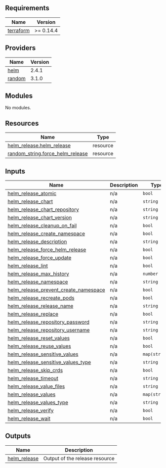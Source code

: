 <!-- BEGINNING OF PRE-COMMIT-TERRAFORM DOCS HOOK -->
## Requirements

| Name | Version |
|------|---------|
| <a name="requirement_terraform"></a> [terraform](#requirement\_terraform) | >= 0.14.4 |

## Providers

| Name | Version |
|------|---------|
| <a name="provider_helm"></a> [helm](#provider\_helm) | 2.4.1 |
| <a name="provider_random"></a> [random](#provider\_random) | 3.1.0 |

## Modules

No modules.

## Resources

| Name | Type |
|------|------|
| [helm_release.helm_release](https://registry.terraform.io/providers/hashicorp/helm/latest/docs/resources/release) | resource |
| [random_string.force_helm_release](https://registry.terraform.io/providers/hashicorp/random/latest/docs/resources/string) | resource |

## Inputs

| Name | Description | Type | Default | Required |
|------|-------------|------|---------|:--------:|
| <a name="input_helm_release_atomic"></a> [helm\_release\_atomic](#input\_helm\_release\_atomic) | n/a | `bool` | `false` | no |
| <a name="input_helm_release_chart"></a> [helm\_release\_chart](#input\_helm\_release\_chart) | n/a | `string` | n/a | yes |
| <a name="input_helm_release_chart_repository"></a> [helm\_release\_chart\_repository](#input\_helm\_release\_chart\_repository) | n/a | `string` | n/a | yes |
| <a name="input_helm_release_chart_version"></a> [helm\_release\_chart\_version](#input\_helm\_release\_chart\_version) | n/a | `string` | n/a | yes |
| <a name="input_helm_release_cleanup_on_fail"></a> [helm\_release\_cleanup\_on\_fail](#input\_helm\_release\_cleanup\_on\_fail) | n/a | `bool` | `false` | no |
| <a name="input_helm_release_create_namespace"></a> [helm\_release\_create\_namespace](#input\_helm\_release\_create\_namespace) | n/a | `bool` | `false` | no |
| <a name="input_helm_release_description"></a> [helm\_release\_description](#input\_helm\_release\_description) | n/a | `string` | n/a | yes |
| <a name="input_helm_release_force_helm_release"></a> [helm\_release\_force\_helm\_release](#input\_helm\_release\_force\_helm\_release) | n/a | `bool` | `true` | no |
| <a name="input_helm_release_force_update"></a> [helm\_release\_force\_update](#input\_helm\_release\_force\_update) | n/a | `bool` | `false` | no |
| <a name="input_helm_release_lint"></a> [helm\_release\_lint](#input\_helm\_release\_lint) | n/a | `bool` | `false` | no |
| <a name="input_helm_release_max_history"></a> [helm\_release\_max\_history](#input\_helm\_release\_max\_history) | n/a | `number` | `5` | no |
| <a name="input_helm_release_namespace"></a> [helm\_release\_namespace](#input\_helm\_release\_namespace) | n/a | `string` | n/a | yes |
| <a name="input_helm_release_prevent_create_namespace"></a> [helm\_release\_prevent\_create\_namespace](#input\_helm\_release\_prevent\_create\_namespace) | n/a | `bool` | `false` | no |
| <a name="input_helm_release_recreate_pods"></a> [helm\_release\_recreate\_pods](#input\_helm\_release\_recreate\_pods) | n/a | `bool` | `false` | no |
| <a name="input_helm_release_release_name"></a> [helm\_release\_release\_name](#input\_helm\_release\_release\_name) | n/a | `string` | n/a | yes |
| <a name="input_helm_release_replace"></a> [helm\_release\_replace](#input\_helm\_release\_replace) | n/a | `bool` | `false` | no |
| <a name="input_helm_release_repository_password"></a> [helm\_release\_repository\_password](#input\_helm\_release\_repository\_password) | n/a | `string` | `""` | no |
| <a name="input_helm_release_repository_username"></a> [helm\_release\_repository\_username](#input\_helm\_release\_repository\_username) | n/a | `string` | `""` | no |
| <a name="input_helm_release_reset_values"></a> [helm\_release\_reset\_values](#input\_helm\_release\_reset\_values) | n/a | `bool` | `false` | no |
| <a name="input_helm_release_reuse_values"></a> [helm\_release\_reuse\_values](#input\_helm\_release\_reuse\_values) | n/a | `bool` | `false` | no |
| <a name="input_helm_release_sensitive_values"></a> [helm\_release\_sensitive\_values](#input\_helm\_release\_sensitive\_values) | n/a | `map(string)` | `{}` | no |
| <a name="input_helm_release_sensitive_values_type"></a> [helm\_release\_sensitive\_values\_type](#input\_helm\_release\_sensitive\_values\_type) | n/a | `string` | `"auto"` | no |
| <a name="input_helm_release_skip_crds"></a> [helm\_release\_skip\_crds](#input\_helm\_release\_skip\_crds) | n/a | `bool` | `false` | no |
| <a name="input_helm_release_timeout"></a> [helm\_release\_timeout](#input\_helm\_release\_timeout) | n/a | `string` | `120` | no |
| <a name="input_helm_release_value_files"></a> [helm\_release\_value\_files](#input\_helm\_release\_value\_files) | n/a | `string` | `""` | no |
| <a name="input_helm_release_values"></a> [helm\_release\_values](#input\_helm\_release\_values) | n/a | `map(string)` | `{}` | no |
| <a name="input_helm_release_values_type"></a> [helm\_release\_values\_type](#input\_helm\_release\_values\_type) | n/a | `string` | `"auto"` | no |
| <a name="input_helm_release_verify"></a> [helm\_release\_verify](#input\_helm\_release\_verify) | n/a | `bool` | `false` | no |
| <a name="input_helm_release_wait"></a> [helm\_release\_wait](#input\_helm\_release\_wait) | n/a | `bool` | `true` | no |

## Outputs

| Name | Description |
|------|-------------|
| <a name="output_helm_release"></a> [helm\_release](#output\_helm\_release) | Output of the release resource |
<!-- END OF PRE-COMMIT-TERRAFORM DOCS HOOK -->